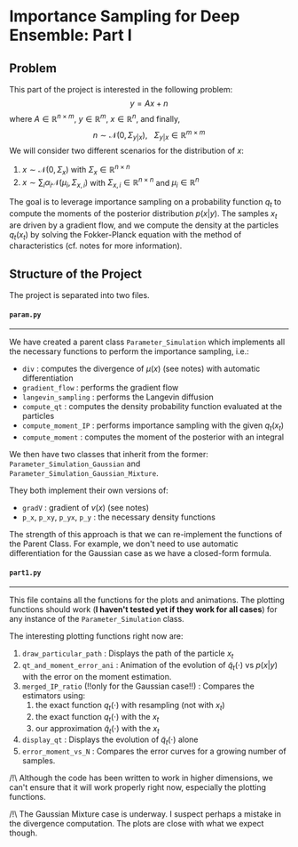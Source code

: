 # Importance Sampling for Deep Ensemble: Part I

## Problem

This part of the project is interested in the following problem:
$$
\begin{equation}
y = Ax + n
\end{equation}
$$
where $A \in \mathbb{R}^{n \times m},~ y \in \mathbb{R}^m,~ x \in \mathbb{R}^n$, and finally,
$$
n \sim \mathcal{N}(0, \Sigma_{y|x}), ~~~ \Sigma_{y|x} \in \mathbb{R}^{m \times m}
$$
We will consider two different scenarios for the distribution of $x$:
1. $x \sim \mathcal{N}(0, \Sigma_x)$ with $\Sigma_x \in \mathbb{R}^{n \times n}$
2. $x \sim \sum_i \alpha_i \mathcal{N}(\mu_i, \Sigma_{x, i})$ with $\Sigma_{x, i} \in \mathbb{R}^{n \times n}$ and $\mu_i \in \mathbb{R}^n$

The goal is to leverage importance sampling on a probability function $q_t$ to compute the moments of the posterior distribution $p(x|y)$. The samples $x_t$ are driven by a gradient flow, and we compute the density at the particles $q_t(x_t)$ by solving the Fokker-Planck equation with the method of characteristics (cf. notes for more information).  

## Structure of the Project

The project is separated into two files.

#### `param.py`
----
We have created a parent class `Parameter_Simulation` which implements all the necessary functions to perform the importance sampling, i.e.:
* `div` : computes the divergence of $\mu(x)$ (see notes) with automatic differentiation     
* `gradient_flow` : performs the gradient flow 
* `langevin_sampling` : performs the Langevin diffusion 
* `compute_qt` : computes the density probability function evaluated at the particles
* `compute_moment_IP` : performs importance sampling with the given $q_t(x_t)$
* `compute_moment` : computes the moment of the posterior with an integral

We then have two classes that inherit from the former: `Parameter_Simulation_Gaussian` and `Parameter_Simulation_Gaussian_Mixture`. 

They both implement their own versions of:
* `gradV` : gradient of $v(x)$ (see notes)
* `p_x`, `p_xy`, `p_yx`, `p_y` : the necessary density functions

The strength of this approach is that we can re-implement the functions of the Parent Class. For example, we don't need to use automatic differentiation for the Gaussian case as we have a closed-form formula. 

#### `part1.py`
----
This file contains all the functions for the plots and animations. The plotting functions should work (**I haven't tested yet if they work for all cases**) for any instance of the `Parameter_Simulation` class.  

The interesting plotting functions right now are:
1. `draw_particular_path` : Displays the path of the particle $x_t$
2. `qt_and_moment_error_ani` : Animation of the evolution of $\tilde{q}_t(\cdot)$ vs $p(x|y)$ with the error on the moment estimation.  
3. `merged_IP_ratio` (!!only for the Gaussian case!!) : Compares the estimators using:
    1. the exact function $q_t(\cdot)$ with resampling (not with $x_t$)
    2. the exact function $q_t(\cdot)$ with the $x_t$
    3. our approximation $\tilde{q}_t(\cdot)$ with the $x_t$
4. `display_qt` : Displays the evolution of $\tilde{q}_t(\cdot)$ alone
5. `error_moment_vs_N` : Compares the error curves for a growing number of samples. 

/!\ Although the code has been written to work in higher dimensions, we can't ensure that it will work properly right now, especially the plotting functions.
 
/!\ The Gaussian Mixture case is underway. I suspect perhaps a mistake in the divergence computation. The plots are close with what we expect though.    



  








